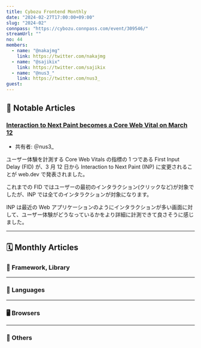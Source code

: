 ```yaml
---
title: Cybozu Frontend Monthly
date: "2024-02-27T17:00:00+09:00"
slug: "2024-02"
connpass: "https://cybozu.connpass.com/event/309546/"
streamUrl: ""
no: 44
members:
  - name: "@nakajmg"
    link: https://twitter.com/nakajmg
  - name: "@sajikix"
    link: https://twitter.com/sajikix
  - name: "@nus3_"
    link: https://twitter.com/nus3_
guest:
---
```


## 👀 Notable Articles

### [Interaction to Next Paint becomes a Core Web Vital on March 12](https://web.dev/blog/inp-cwv-march-12)

- 共有者: ＠nus3\_

ユーザー体験を計測する Core Web Vitals の指標の 1 つである First Input Delay (FID) が、3 月 12 日から Interaction to Next Paint (INP) に変更されることが web.dev で発表されました。

これまでの FID ではユーザーの最初のインタラクション(クリックなど)が対象でしたが、INP では全てのインタラクションが対象になります。

INP は最近の Web アプリケーションのようにインタラクションが多い画面に対して、ユーザー体験がどうなっているかをより詳細に計測できて良さそうに感じました。

---

## 🗓 Monthly Articles

### 📖 Framework, Library

---

### 💬 Languages

---

### 🖥 Browsers

---

### 🦆 Others
